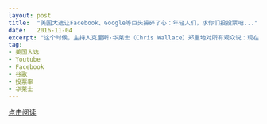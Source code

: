 ```yaml
---
layout: post
title:  "美国大选让Facebook、Google等巨头操碎了心：年轻人们，求你们投投票吧..."
date:   2016-11-04
excerpt: "这个时候，主持人克里斯·华莱士（Chris Wallace）郑重地对所有观众说：现在离大选只有20天，虽然各位政见不同，但有一件事我们都同意：我们希望大家去投票。投票不仅是一种荣誉，也是一种责任。投票，才不辜负我们这个伟大的国家。"
tag:
- 美国大选
- Youtube
- Facebook
- 谷歌
- 投票率
- 华莱士
---
```


<a href="https://zhuanlan.zhihu.com/p/23441835" target="_blank">点击阅读</a>